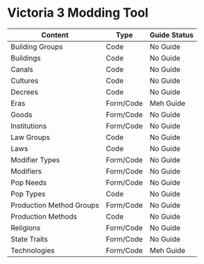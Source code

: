 # Victoria 3 Modding Tool



| Content  | Type | Guide Status |
| ------------- | ------------- | ------------- |
| Building Groups  | Code  | No Guide  |
| Buildings  | Code  | No Guide  |
| Canals  | Code  | No Guide  |
| Cultures  | Code  | No Guide  |
| Decrees  | Code  | No Guide  |
| Eras  | Form/Code  | Meh Guide |
| Goods  | Form/Code  | No Guide  |
| Institutions  | Form/Code  | No Guide  |
| Law Groups  | Code  | No Guide  |
| Laws  | Code  | No Guide  |
| Modifier Types  | Form/Code  | No Guide  |
| Modifiers  | Form/Code  | No Guide  |
| Pop Needs  | Form/Code  | No Guide  |
| Pop Types  | Code  | No Guide  |
| Production Method Groups  | Form/Code  | No Guide  |
| Production Methods  | Code  | No Guide  |
| Religions  | Form/Code  | No Guide  |
| State Traits  | Form/Code  | No Guide  |
| Technologies  | Form/Code  | Meh Guide  |

